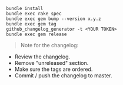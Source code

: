 ```
bundle install
bundle exec rake spec
bundle exec gem bump --version x.y.z
bundle exec gem tag
github_changelog_generator -t <YOUR TOKEN>
bundle exec gem release
```

> Note for the changelog:
  * Review the changelog.
  * Remove "unreleased" section.
  * Make sure the tags are ordered.
  * Commit / push the changelog to master.
